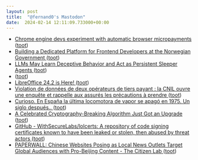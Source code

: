 ```yaml
---
layout: post
title:  "@fernand0's Mastodon"
date:  2024-02-14 12:11:09.733000+00:00
---
```

*  [Chrome engine devs experiment with automatic browser micropayments ](https://www.theregister.com/2024/02/13/google_micropayments_plan) ([toot](https://mastodon.social/@fernand0/111929764723559740))
*  [Building a Dedicated Platform for Frontend Developers at the Norwegian Government ](https://www.infoq.com/news/2024/01/platform-frontend-developers) ([toot](https://mastodon.social/@fernand0/111929683477781471))
*  [LLMs May Learn Deceptive Behavior and Act as Persistent Sleeper Agents ](https://www.infoq.com/news/2024/01/llms-persistent-sleeper-agents) ([toot](https://mastodon.social/@fernand0/111929572032711093))
*  [ ](https://museonat.unizar.es/presentacion-11f-tranvia/) ([toot](https://mastodon.social/@fernand0/111929453055097176))
*  [LibreOffice 24.2 is Here! ](https://news.itsfoss.com/libreoffice-24-2-is-here) ([toot](https://mastodon.social/@fernand0/111927558389130978))
*  [Violation de données de deux opérateurs de tiers payant : la CNIL ouvre une enquête et rappelle aux assurés les précautions à prendre ](https://www.cnil.fr/fr/violation-de-donnees-de-deux-operateurs-de-tiers-payant-la-cnil-ouvre-une-enquete-et-rappelle-au) ([toot](https://mastodon.social/@fernand0/111927418379854018))
*  [Curioso. En España la última locomotora de vapor se apagó en 1975. Un siglo después.. ](https://mastodon.social/@fernand0/111926136293413690) ([toot](https://mastodon.social/@fernand0/111926136293413690))
*  [A Celebrated Cryptography-Breaking Algorithm Just Got an Upgrade ](https://www.wired.com/story/cryptography-algorithm-upgrade-security) ([toot](https://mastodon.social/@fernand0/111925672622604374))
*  [GitHub - WithSecureLabs/lolcerts: A repository of code signing certificates known to have been leaked or stolen, then abused by threat actors ](https://github.com/WithSecureLabs/lolcert) ([toot](https://mastodon.social/@fernand0/111925555461868944))
*  [PAPERWALL: Chinese Websites Posing as Local News Outlets Target Global Audiences with Pro-Beijing Content - The Citizen Lab ](https://citizenlab.ca/2024/02/paperwall-chinese-websites-posing-as-local-news-outlets-with-pro-beijing-content) ([toot](https://mastodon.social/@fernand0/111925443526594417))
